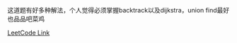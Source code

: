 这道题有好多种解法，个人觉得必须掌握backtrack以及dijkstra，union find最好也品品吧菜鸡  

[LeetCode Link](https://leetcode.com/problems/path-with-minimum-effort/)  